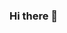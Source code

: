 ### Hi there 👋

<!--
**akramnarejo/akramnarejo** is a ✨ _special_ ✨ repository because its `README.md` (this file) appears on your GitHub profile.

Here are some ideas to get you started:

- 🔭 I’m currently working on ... Flask
- 🌱 I’m currently learning ... Flask
- 👯 I’m looking to collaborate on ...
- 🤔 I’m looking for help with ...
- 💬 Ask me about ...Python
- 📫 How to reach me: ... [twitter](https://www.twitter.com/akramnarejo)
- 😄 Pronouns: ... He/him
- ⚡ Fun fact: ...
-->
